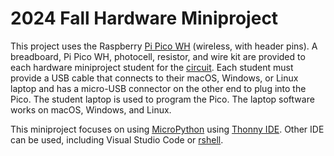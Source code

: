 # 2024 Fall Hardware Miniproject

This project uses the Raspberry
[Pi Pico WH](https://www.raspberrypi.com/documentation/microcontrollers/raspberry-pi-pico.html#raspberry-pi-pico-w-and-pico-wh)
(wireless, with header pins).
A breadboard, Pi Pico WH, photocell, resistor, and wire kit are provided to each hardware miniproject student for the
[circuit](./doc/circuit.md).
Each student must provide a USB cable that connects to their macOS, Windows, or Linux laptop and has a micro-USB connector on the other end to plug into the Pico.
The student laptop is used to program the Pico.
The laptop software works on macOS, Windows, and Linux.

This miniproject focuses on using
[MicroPython](./doc/micropython.md)
using
[Thonny IDE](./doc/thonny.md).
Other IDE can be used, including Visual Studio Code or
[rshell](./doc/rshell.md).
